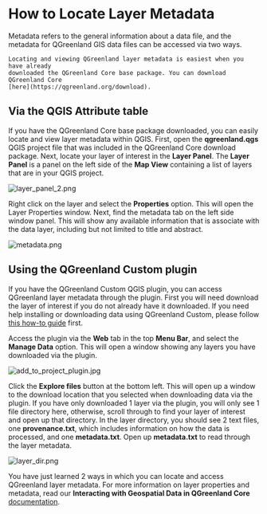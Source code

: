 # How to Locate Layer Metadata

Metadata refers to the general information about a data file, and the
metadata for QGreenland GIS data files can be accessed via two ways. 

```{note}
Locating and viewing QGreenland layer metadata is easiest when you have already 
downloaded the QGreenland Core base package. You can download QGreenland Core
[here](https://qgreenland.org/download).
```

## Via the QGIS Attribute table

If you have the QGreenland Core base package downloaded, you can easily locate
and view layer metadata within QGIS. First, open the **qgreenland.qgs** QGIS project file that was included
in the QGreenland Core download package. Next, locate your layer of interest in the **Layer Panel**.
The **Layer Panel** is a panel on the left side of the **Map View** containing a list of layers 
that are in your QGIS project.

![layer_panel_2.png](/_images/layer_panel_2.png)

Right click on the layer and select the **Properties** option. This will open the Layer Properties window.
Next, find the metadata tab on the left side window panel. This will show any available information
that is associate with the data layer, including but not limited to title and abstract.

![metadata.png](/_images/metadata.png)

## Using the QGreenland Custom plugin

If you have the QGreenland Custom QGIS plugin, you can access QGreenland layer metadata through the plugin.
First you will need download the layer of interest if you do not already have it downloaded. If you need help installing or downloading data using QGreenland Custom, please follow 
[this how-to guide](https://qgreenland-plugin.readthedocs.io/en/latest/user-how-to/plugin-how-to.html) first. 

Access the plugin via the **Web** tab in the top **Menu Bar**, and select the **Manage Data** option.
This will open a window showing any layers you have downloaded via the plugin. 

![add_to_project_plugin.jpg](/_images/add_to_project_plugin.jpg)

Click the **Explore files** button at the bottom left. This will open up a window to the download location
that you selected when downloading data via the plugin. If you have only downloaded 1 layer via the plugin,
you will only see 1 file directory here, otherwise, scroll through to find your layer of interest and open
up that directory. In the layer directory, you should see 2 text files, one **provenance.txt**, which includes
information on how the data is processed, and one **metadata.txt**. Open up **metadata.txt** to read through the layer metadata.

![layer_dir.png](/_images/layer_dir.png)

You have just learned 2 ways in which you can locate and access QGreenland layer metadata. For more
information on layer properties and metadata, read our **Interacting with Geospatial Data in QGreenland Core** [documentation](https://qgreenland.readthedocs.io/en/latest/tutorials/interacting-with-geospatial-data.html).

